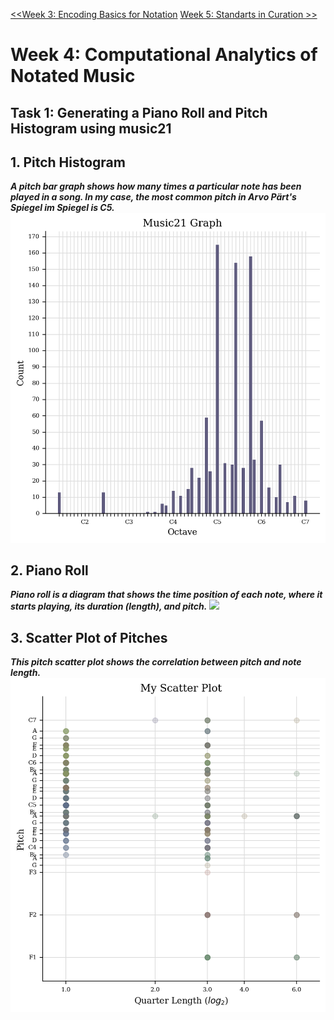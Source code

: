 [<<Week 3: Encoding Basics for Notation](https://user0disconnect.github.io/MCA-2023/Labs/week3/week3.html) [Week 5: Standarts in Curation  >>](https://user0disconnect.github.io/MCA-2023/Labs/week5/week5.html)


# Week 4: Computational Analytics of Notated Music

## Task 1: Generating a Piano Roll and Pitch Histogram using music21

## 1. Pitch Histogram 
***A pitch bar graph shows how many times a particular note has been played in a song. In my case, the most common pitch in Arvo Pärt's Spiegel im Spiegel is C5.***![](https://github.com/user0disconnect/MCA-2023/blob/3433255ff5b5dca80c4ba633495cc88b6121ff4c/histograms/pitch_histogram.png) 
## 2. **Piano Roll** 
***Piano roll is a diagram that shows the time position of each note, where it starts playing, its duration (length), and pitch.*** ![](https://github.com/user0disconnect/MCA-2023/blob/3433255ff5b5dca80c4ba633495cc88b6121ff4c/histograms/%D0%B7iano_roll_of_pitches.png)
## 3. **Scatter Plot of Pitches** 
***This pitch scatter plot shows the correlation between pitch and note length.*** ![](https://github.com/user0disconnect/MCA-2023/blob/3433255ff5b5dca80c4ba633495cc88b6121ff4c/histograms/scatter_plot_of_pitches.png) 
